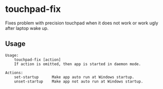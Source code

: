 # touchpad-fix

Fixes problem with precision touchpad when it does not work or work ugly after laptop wake up.

## Usage
```
Usage:
    touchpad-fix [action]
    If action is omitted, then app is started in daemon mode.

Actions:
    set-startup      Make app auto run at Windows startup.
    unset-startup    Make app not auto run at Windows startup.
```

